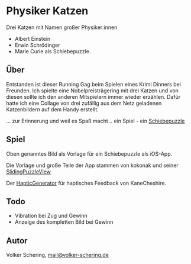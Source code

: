 #  Physiker Katzen

Drei Katzen mit Namen großer Physiker:innen
   - Albert Einstein
   - Erwin Schrödinger
   - Marie Curie
als Schiebepuzzle.

## Über

Entstanden ist dieser Running Gag beim Spielen eines Krimi Dinners bei Freunden.
Ich spielte eine Nobelpreisträgering mit drei Katzen und von diesen sollte ich 
den anderen Mitspielern immer wieder erzählen. Dafür hatte ich eine Collage von 
drei zufällig aus dem Netz geladenen Katzenbildern auf dem Handy erstellt.

... zur Erinnerung und weil es Spaß macht .. 
ein Spiel - ein [Schiebepuzzle](https://de.wikipedia.org/wiki/15-Puzzle)

## Spiel

Oben genanntes Bild als Vorlage für ein Schiebepuzzle als iOS-App.

Die Vorlage und große Teile der App stammen von kokonak und seiner 
[SlidingPuzzleView](https://github.com/kokonak/SlidingPuzzleView)

Der [HapticGenerator](https://github.com/KaneCheshire/HapticGenerator) 
für haptisches Feedback von KaneCheshire.

## Todo

- Vibration bei Zug und Gewinn
- Anzeige des kompletten Bild bei Gewinn

## Autor

Volker Schering, <a src="mailto:mail@volker-schering.de">mail@volker-schering.de</a>
